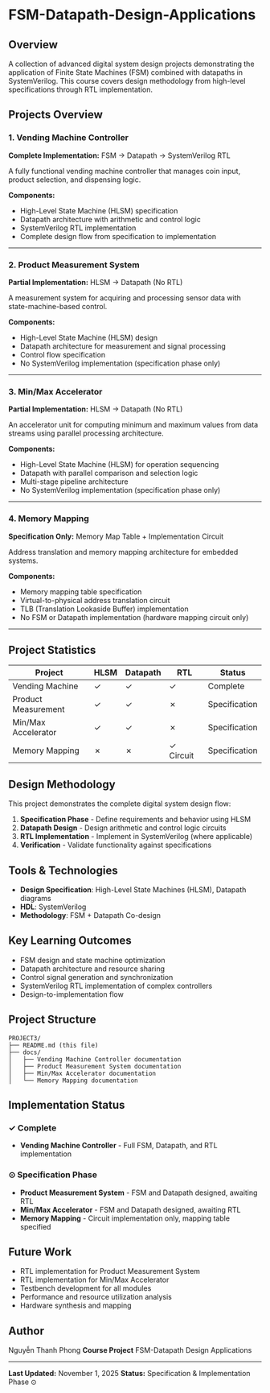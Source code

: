 # FSM-Datapath-Design-Applications

## Overview

A collection of advanced digital system design projects demonstrating the application of Finite State Machines (FSM) combined with datapaths in SystemVerilog. This course covers design methodology from high-level specifications through RTL implementation.

## Projects Overview

### 1. Vending Machine Controller
**Complete Implementation:** FSM → Datapath → SystemVerilog RTL

A fully functional vending machine controller that manages coin input, product selection, and dispensing logic.

**Components:**
- High-Level State Machine (HLSM) specification
- Datapath architecture with arithmetic and control logic
- SystemVerilog RTL implementation
- Complete design flow from specification to implementation

---

### 2. Product Measurement System
**Partial Implementation:** HLSM → Datapath (No RTL)

A measurement system for acquiring and processing sensor data with state-machine-based control.

**Components:**
- High-Level State Machine (HLSM) design
- Datapath architecture for measurement and signal processing
- Control flow specification
- No SystemVerilog implementation (specification phase only)

---

### 3. Min/Max Accelerator
**Partial Implementation:** HLSM → Datapath (No RTL)

An accelerator unit for computing minimum and maximum values from data streams using parallel processing architecture.

**Components:**
- High-Level State Machine (HLSM) for operation sequencing
- Datapath with parallel comparison and selection logic
- Multi-stage pipeline architecture
- No SystemVerilog implementation (specification phase only)

---

### 4. Memory Mapping
**Specification Only:** Memory Map Table + Implementation Circuit

Address translation and memory mapping architecture for embedded systems.

**Components:**
- Memory mapping table specification
- Virtual-to-physical address translation circuit
- TLB (Translation Lookaside Buffer) implementation
- No FSM or Datapath implementation (hardware mapping circuit only)

---

## Project Statistics

| Project | HLSM | Datapath | RTL | Status |
|---------|------|----------|-----|--------|
| Vending Machine | ✓ | ✓ | ✓ | Complete |
| Product Measurement | ✓ | ✓ | ✗ | Specification |
| Min/Max Accelerator | ✓ | ✓ | ✗ | Specification |
| Memory Mapping | ✗ | ✗ | ✓ Circuit | Specification |

## Design Methodology

This project demonstrates the complete digital system design flow:

1. **Specification Phase** - Define requirements and behavior using HLSM
2. **Datapath Design** - Design arithmetic and control logic circuits
3. **RTL Implementation** - Implement in SystemVerilog (where applicable)
4. **Verification** - Validate functionality against specifications

## Tools & Technologies

- **Design Specification**: High-Level State Machines (HLSM), Datapath diagrams
- **HDL**: SystemVerilog
- **Methodology**: FSM + Datapath Co-design

## Key Learning Outcomes

- FSM design and state machine optimization
- Datapath architecture and resource sharing
- Control signal generation and synchronization
- SystemVerilog RTL implementation of complex controllers
- Design-to-implementation flow

## Project Structure

```
PROJECT3/
├── README.md (this file)
├── docs/
│   ├── Vending Machine Controller documentation
│   ├── Product Measurement System documentation
│   ├── Min/Max Accelerator documentation
│   └── Memory Mapping documentation
```

## Implementation Status

### ✓ Complete
- **Vending Machine Controller** - Full FSM, Datapath, and RTL implementation

### ⊙ Specification Phase
- **Product Measurement System** - FSM and Datapath designed, awaiting RTL
- **Min/Max Accelerator** - FSM and Datapath designed, awaiting RTL
- **Memory Mapping** - Circuit implementation only, mapping table specified

## Future Work

- RTL implementation for Product Measurement System
- RTL implementation for Min/Max Accelerator
- Testbench development for all modules
- Performance and resource utilization analysis
- Hardware synthesis and mapping

## Author
Nguyễn Thanh Phong 
**Course Project**
FSM-Datapath Design Applications

---

**Last Updated:** November 1, 2025
**Status:** Specification & Implementation Phase ⊙
